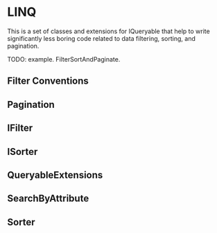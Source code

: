 # LINQ
This is a set of classes and extensions for IQueryable that help to write significantly less boring code related to data filtering, sorting, and pagination.

TODO: example. FilterSortAndPaginate.

## Filter Conventions

## Pagination

## IFilter

## ISorter

## QueryableExtensions

## SearchByAttribute

## Sorter

